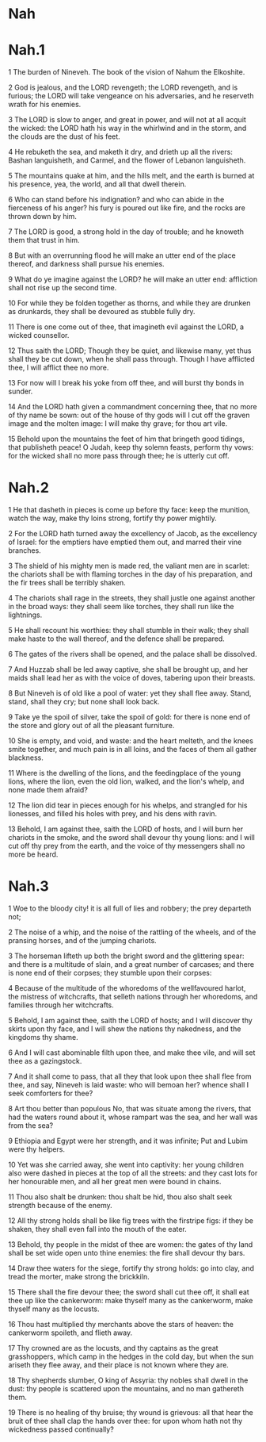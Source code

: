# Nah

# Nah.1

1 The burden of Nineveh. The book of the vision of Nahum the Elkoshite.

2 God is jealous, and the LORD revengeth; the LORD revengeth, and is furious; the LORD will take vengeance on his adversaries, and he reserveth wrath for his enemies.

3 The LORD is slow to anger, and great in power, and will not at all acquit the wicked: the LORD hath his way in the whirlwind and in the storm, and the clouds are the dust of his feet.

4 He rebuketh the sea, and maketh it dry, and drieth up all the rivers: Bashan languisheth, and Carmel, and the flower of Lebanon languisheth.

5 The mountains quake at him, and the hills melt, and the earth is burned at his presence, yea, the world, and all that dwell therein.

6 Who can stand before his indignation? and who can abide in the fierceness of his anger? his fury is poured out like fire, and the rocks are thrown down by him.

7 The LORD is good, a strong hold in the day of trouble; and he knoweth them that trust in him.

8 But with an overrunning flood he will make an utter end of the place thereof, and darkness shall pursue his enemies.

9 What do ye imagine against the LORD? he will make an utter end: affliction shall not rise up the second time.

10 For while they be folden together as thorns, and while they are drunken as drunkards, they shall be devoured as stubble fully dry.

11 There is one come out of thee, that imagineth evil against the LORD, a wicked counsellor.

12 Thus saith the LORD; Though they be quiet, and likewise many, yet thus shall they be cut down, when he shall pass through. Though I have afflicted thee, I will afflict thee no more.

13 For now will I break his yoke from off thee, and will burst thy bonds in sunder.

14 And the LORD hath given a commandment concerning thee, that no more of thy name be sown: out of the house of thy gods will I cut off the graven image and the molten image: I will make thy grave; for thou art vile.

15 Behold upon the mountains the feet of him that bringeth good tidings, that publisheth peace! O Judah, keep thy solemn feasts, perform thy vows: for the wicked shall no more pass through thee; he is utterly cut off.

# Nah.2

1 He that dasheth in pieces is come up before thy face: keep the munition, watch the way, make thy loins strong, fortify thy power mightily.

2 For the LORD hath turned away the excellency of Jacob, as the excellency of Israel: for the emptiers have emptied them out, and marred their vine branches.

3 The shield of his mighty men is made red, the valiant men are in scarlet: the chariots shall be with flaming torches in the day of his preparation, and the fir trees shall be terribly shaken.

4 The chariots shall rage in the streets, they shall justle one against another in the broad ways: they shall seem like torches, they shall run like the lightnings.

5 He shall recount his worthies: they shall stumble in their walk; they shall make haste to the wall thereof, and the defence shall be prepared.

6 The gates of the rivers shall be opened, and the palace shall be dissolved.

7 And Huzzab shall be led away captive, she shall be brought up, and her maids shall lead her as with the voice of doves, tabering upon their breasts.

8 But Nineveh is of old like a pool of water: yet they shall flee away. Stand, stand, shall they cry; but none shall look back.

9 Take ye the spoil of silver, take the spoil of gold: for there is none end of the store and glory out of all the pleasant furniture.

10 She is empty, and void, and waste: and the heart melteth, and the knees smite together, and much pain is in all loins, and the faces of them all gather blackness.

11 Where is the dwelling of the lions, and the feedingplace of the young lions, where the lion, even the old lion, walked, and the lion's whelp, and none made them afraid?

12 The lion did tear in pieces enough for his whelps, and strangled for his lionesses, and filled his holes with prey, and his dens with ravin.

13 Behold, I am against thee, saith the LORD of hosts, and I will burn her chariots in the smoke, and the sword shall devour thy young lions: and I will cut off thy prey from the earth, and the voice of thy messengers shall no more be heard.

# Nah.3

1 Woe to the bloody city! it is all full of lies and robbery; the prey departeth not;

2 The noise of a whip, and the noise of the rattling of the wheels, and of the pransing horses, and of the jumping chariots.

3 The horseman lifteth up both the bright sword and the glittering spear: and there is a multitude of slain, and a great number of carcases; and there is none end of their corpses; they stumble upon their corpses:

4 Because of the multitude of the whoredoms of the wellfavoured harlot, the mistress of witchcrafts, that selleth nations through her whoredoms, and families through her witchcrafts.

5 Behold, I am against thee, saith the LORD of hosts; and I will discover thy skirts upon thy face, and I will shew the nations thy nakedness, and the kingdoms thy shame.

6 And I will cast abominable filth upon thee, and make thee vile, and will set thee as a gazingstock.

7 And it shall come to pass, that all they that look upon thee shall flee from thee, and say, Nineveh is laid waste: who will bemoan her? whence shall I seek comforters for thee?

8 Art thou better than populous No, that was situate among the rivers, that had the waters round about it, whose rampart was the sea, and her wall was from the sea?

9 Ethiopia and Egypt were her strength, and it was infinite; Put and Lubim were thy helpers.

10 Yet was she carried away, she went into captivity: her young children also were dashed in pieces at the top of all the streets: and they cast lots for her honourable men, and all her great men were bound in chains.

11 Thou also shalt be drunken: thou shalt be hid, thou also shalt seek strength because of the enemy.

12 All thy strong holds shall be like fig trees with the firstripe figs: if they be shaken, they shall even fall into the mouth of the eater.

13 Behold, thy people in the midst of thee are women: the gates of thy land shall be set wide open unto thine enemies: the fire shall devour thy bars.

14 Draw thee waters for the siege, fortify thy strong holds: go into clay, and tread the morter, make strong the brickkiln.

15 There shall the fire devour thee; the sword shall cut thee off, it shall eat thee up like the cankerworm: make thyself many as the cankerworm, make thyself many as the locusts.

16 Thou hast multiplied thy merchants above the stars of heaven: the cankerworm spoileth, and flieth away.

17 Thy crowned are as the locusts, and thy captains as the great grasshoppers, which camp in the hedges in the cold day, but when the sun ariseth they flee away, and their place is not known where they are.

18 Thy shepherds slumber, O king of Assyria: thy nobles shall dwell in the dust: thy people is scattered upon the mountains, and no man gathereth them.

19 There is no healing of thy bruise; thy wound is grievous: all that hear the bruit of thee shall clap the hands over thee: for upon whom hath not thy wickedness passed continually?

